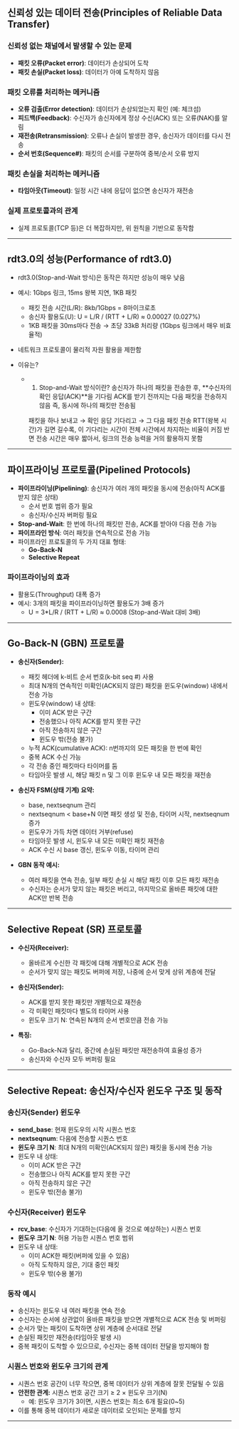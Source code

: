 ﻿## 신뢰성 있는 데이터 전송(Principles of Reliable Data Transfer)

### 신뢰성 없는 채널에서 발생할 수 있는 문제
- **패킷 오류(Packet error)**: 데이터가 손상되어 도착
- **패킷 손실(Packet loss)**: 데이터가 아예 도착하지 않음

### 패킷 오류를 처리하는 메커니즘
- **오류 검출(Error detection)**: 데이터가 손상되었는지 확인 (예: 체크섬)
- **피드백(Feedback)**: 수신자가 송신자에게 정상 수신(ACK) 또는 오류(NAK)를 알림
- **재전송(Retransmission)**: 오류나 손실이 발생한 경우, 송신자가 데이터를 다시 전송
- **순서 번호(Sequence#)**: 패킷의 순서를 구분하여 중복/순서 오류 방지

### 패킷 손실을 처리하는 메커니즘
- **타임아웃(Timeout)**: 일정 시간 내에 응답이 없으면 송신자가 재전송

### 실제 프로토콜과의 관계
- 실제 프로토콜(TCP 등)은 더 복잡하지만, 위 원칙을 기반으로 동작함

---

## rdt3.0의 성능(Performance of rdt3.0)

- rdt3.0(Stop-and-Wait 방식)은 동작은 하지만 성능이 매우 낮음
- 예시: 1Gbps 링크, 15ms 왕복 지연, 1KB 패킷
  - 패킷 전송 시간(L/R): 8kb/1Gbps = 8마이크로초
  - 송신자 활용도(U): U = L/R / (RTT + L/R) ≈ 0.00027 (0.027%)
  - 1KB 패킷을 30ms마다 전송 → 초당 33kB 처리량 (1Gbps 링크에서 매우 비효율적)
- 네트워크 프로토콜이 물리적 자원 활용을 제한함

- 이유는?
  - 1. Stop-and-Wait 방식이란?
    송신자가 하나의 패킷을 전송한 후, **수신자의 확인 응답(ACK)**을 기다림
    ACK를 받기 전까지는 다음 패킷을 전송하지 않음
    즉, 동시에 하나의 패킷만 전송됨

    패킷을 하나 보내고 → 확인 응답 기다리고 → 그 다음 패킷 전송
    RTT(왕복 시간)가 길면 길수록, 이 기다리는 시간이 전체 시간에서 차지하는 비율이 커짐
    반면 전송 시간은 매우 짧아서, 링크의 전송 능력을 거의 활용하지 못함

---

## 파이프라이닝 프로토콜(Pipelined Protocols)

- **파이프라이닝(Pipelining)**: 송신자가 여러 개의 패킷을 동시에 전송(아직 ACK를 받지 않은 상태)
  - 순서 번호 범위 증가 필요
  - 송신자/수신자 버퍼링 필요
- **Stop-and-Wait**: 한 번에 하나의 패킷만 전송, ACK를 받아야 다음 전송 가능
- **파이프라인 방식**: 여러 패킷을 연속적으로 전송 가능
- 파이프라인 프로토콜의 두 가지 대표 형태:
  - **Go-Back-N**
  - **Selective Repeat**

### 파이프라이닝의 효과
- 활용도(Throughput) 대폭 증가
- 예시: 3개의 패킷을 파이프라이닝하면 활용도가 3배 증가
  - U = 3*L/R / (RTT + L/R) ≈ 0.0008 (Stop-and-Wait 대비 3배)

---

## Go-Back-N (GBN) 프로토콜

- **송신자(Sender):**
  - 패킷 헤더에 k-비트 순서 번호(k-bit seq #) 사용
  - 최대 N개의 연속적인 미확인(ACK되지 않은) 패킷을 윈도우(window) 내에서 전송 가능
  - 윈도우(window) 내 상태:
    - 이미 ACK 받은 구간
    - 전송했으나 아직 ACK를 받지 못한 구간
    - 아직 전송하지 않은 구간
    - 윈도우 밖(전송 불가)
  - 누적 ACK(cumulative ACK): n번까지의 모든 패킷을 한 번에 확인
  - 중복 ACK 수신 가능
  - 각 전송 중인 패킷마다 타이머를 둠
  - 타임아웃 발생 시, 해당 패킷 n 및 그 이후 윈도우 내 모든 패킷을 재전송

- **송신자 FSM(상태 기계) 요약:**
  - base, nextseqnum 관리
  - nextseqnum < base+N 이면 패킷 생성 및 전송, 타이머 시작, nextseqnum 증가
  - 윈도우가 가득 차면 데이터 거부(refuse)
  - 타임아웃 발생 시, 윈도우 내 모든 미확인 패킷 재전송
  - ACK 수신 시 base 갱신, 윈도우 이동, 타이머 관리

- **GBN 동작 예시:**
  - 여러 패킷을 연속 전송, 일부 패킷 손실 시 해당 패킷 이후 모든 패킷 재전송
  - 수신자는 순서가 맞지 않는 패킷은 버리고, 마지막으로 올바른 패킷에 대한 ACK만 반복 전송

---

## Selective Repeat (SR) 프로토콜

- **수신자(Receiver):**
  - 올바르게 수신한 각 패킷에 대해 개별적으로 ACK 전송
  - 순서가 맞지 않는 패킷도 버퍼에 저장, 나중에 순서 맞게 상위 계층에 전달

- **송신자(Sender):**
  - ACK를 받지 못한 패킷만 개별적으로 재전송
  - 각 미확인 패킷마다 별도의 타이머 사용
  - 윈도우 크기 N: 연속된 N개의 순서 번호만큼 전송 가능

- **특징:**
  - Go-Back-N과 달리, 중간에 손실된 패킷만 재전송하여 효율성 증가
  - 송신자와 수신자 모두 버퍼링 필요

---

## Selective Repeat: 송신자/수신자 윈도우 구조 및 동작

### 송신자(Sender) 윈도우
- **send_base**: 현재 윈도우의 시작 시퀀스 번호
- **nextseqnum**: 다음에 전송할 시퀀스 번호
- **윈도우 크기 N**: 최대 N개의 미확인(ACK되지 않은) 패킷을 동시에 전송 가능
- 윈도우 내 상태:
  - 이미 ACK 받은 구간
  - 전송했으나 아직 ACK를 받지 못한 구간
  - 아직 전송하지 않은 구간
  - 윈도우 밖(전송 불가)

### 수신자(Receiver) 윈도우
- **rcv_base**: 수신자가 기대하는(다음에 올 것으로 예상하는) 시퀀스 번호
- **윈도우 크기 N**: 허용 가능한 시퀀스 번호 범위
- 윈도우 내 상태:
  - 이미 ACK한 패킷(버퍼에 있을 수 있음)
  - 아직 도착하지 않은, 기대 중인 패킷
  - 윈도우 밖(수용 불가)

### 동작 예시
- 송신자는 윈도우 내 여러 패킷을 연속 전송
- 수신자는 순서에 상관없이 올바른 패킷을 받으면 개별적으로 ACK 전송 및 버퍼링
- 순서가 맞는 패킷이 도착하면 상위 계층에 순서대로 전달
- 손실된 패킷만 재전송(타임아웃 발생 시)
- 중복 패킷이 도착할 수 있으므로, 수신자는 중복 데이터 전달을 방지해야 함

### 시퀀스 번호와 윈도우 크기의 관계
- 시퀀스 번호 공간이 너무 작으면, 중복 데이터가 상위 계층에 잘못 전달될 수 있음
- **안전한 관계:** 시퀀스 번호 공간 크기 ≥ 2 × 윈도우 크기(N)
  - 예: 윈도우 크기가 3이면, 시퀀스 번호는 최소 6개 필요(0~5)
- 이를 통해 중복 데이터가 새로운 데이터로 오인되는 문제를 방지

---

